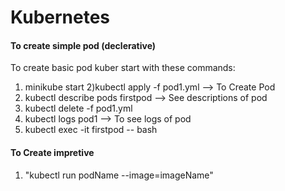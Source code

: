 # Kubernetes

#### To create simple pod (declerative)
To create basic pod kuber start with these commands:
1) minikube start
2)kubectl apply -f pod1.yml    --> To Create Pod
3) kubectl describe pods firstpod --> See descriptions of pod
4) kubectl delete -f pod1.yml
5) kubectl logs pod1 --> To see logs of pod
6) kubectl exec -it firstpod -- bash

#### To Create impretive
1) "kubectl run podName --image=imageName"